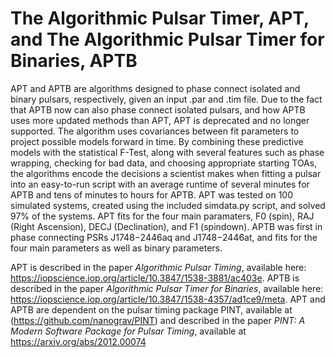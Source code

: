 # The Algorithmic Pulsar Timer, APT, and The Algorithmic Pulsar Timer for Binaries, APTB
APT and APTB are algorithms designed to phase connect isolated and binary pulsars, respectively, given an input .par and .tim file. Due to the fact that APTB now can also phase connect isolated pulsars, and how APTB uses more updated methods than APT, APT is deprecated and no longer supported. The algorithm uses covariances between fit parameters to project possible models forward in time. By combining these predictive models with the statistical F-Test, along with several features such as phase wrapping, checking for bad data, and choosing appropriate starting TOAs, the algorithms encode the decisions a scientist makes when fitting a pulsar into an easy-to-run script with an average runtime of several minutes for APTB and tens of minutes to hours for APTB. APT was tested on 100 simulated systems, created using the included simdata.py script, and solved 97% of the systems. APT fits for the four main paramaters, F0 (spin), RAJ (Right Ascension), DECJ (Declination), and F1 (spindown). APTB was first in phase connecting PSRs J1748−2446aq and J1748−2446at, and fits for the four main parameters as well as binary parameters. 

APT is described in the paper *Algorithmic Pulsar Timing*, available here: https://iopscience.iop.org/article/10.3847/1538-3881/ac403e. 
APTB is described in the paper *Algorithmic Pulsar Timer for Binaries*, available here: https://iopscience.iop.org/article/10.3847/1538-4357/ad1ce9/meta. 
APT and APTB are dependent on the pulsar timing package PINT, available at (https://github.com/nanograv/PINT) and described in the paper *PINT: A Modern Software Package for Pulsar Timing*, available at https://arxiv.org/abs/2012.00074
